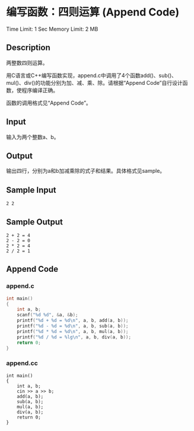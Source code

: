 # 编写函数：四则运算 (Append Code)
Time Limit: 1 Sec  Memory Limit: 2 MB

## Description
两整数四则运算。

用C语言或C++编写函数实现，append.c中调用了4个函数add()、sub()、mul()、div()的功能分别为加、减、乘、除。请根据“Append Code”自行设计函数，使程序编译正确。

函数的调用格式见“Append Code”。

## Input
输入为两个整数a、b。

## Output
输出四行，分别为a和b加减乘除的式子和结果。具体格式见sample。

## Sample Input
```
2 2
```
## Sample Output
```
2 + 2 = 4
2 - 2 = 0
2 * 2 = 4
2 / 2 = 1
```

## Append Code
### append.c
```c
int main()
{
    int a, b;
    scanf("%d %d", &a, &b);
    printf("%d + %d = %d\n", a, b, add(a, b));
    printf("%d - %d = %d\n", a, b, sub(a, b));
    printf("%d * %d = %d\n", a, b, mul(a, b));
    printf("%d / %d = %lg\n", a, b, div(a, b));
    return 0;
}
```
### append.cc
```
int main()
{
    int a, b;
    cin >> a >> b;
    add(a, b);
    sub(a, b);
    mul(a, b);
    div(a, b);
    return 0;
}
```